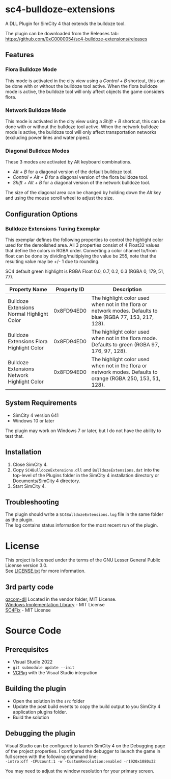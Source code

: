 # sc4-bulldoze-extensions

A DLL Plugin for SimCity 4 that extends the bulldoze tool.   

The plugin can be downloaded from the Releases tab: https://github.com/0xC0000054/sc4-bulldoze-extensions/releases

## Features

### Flora Bulldoze Mode

This mode is activated in the city view using a _Control + B_ shortcut, this can be done with or without the bulldoze tool active.
When the flora bulldoze mode is active, the bulldoze tool will only affect objects the game considers flora.

### Network Bulldoze Mode

This mode is activated in the city view using a _Shift + B_ shortcut, this can be done with or without the bulldoze tool active.
When the network bulldoze mode is active, the bulldoze tool will only affect transportation networks (excluding power lines and water pipes).

### Diagonal Bulldoze Modes

These 3 modes are activated by Alt keyboard combinations. 

* _Alt + B_ for a diagonal version of the default bulldoze tool.
* _Control + Alt + B_ for a diagonal version of the flora bulldoze tool.
* _Shift + Alt + B_ for a diagonal version of the network bulldoze tool.

The size of the diagonal area can be changed by holding down the _Alt_ key and using the mouse scroll wheel to adjust the size.

## Configuration Options

### Bulldoze Extensions Tuning Exemplar

This exemplar defines the following properties to control the highlight color used for the demolished area.
All 3 properties consist of 4 Float32 values that define the colors in RGBA order.
Converting a color channel to/from float can be done by dividing/multiplying the value be 255, note that the resulting value may be +/- 1 due to rounding.

SC4 default green highlight is RGBA Float 0.0, 0.7, 0.2, 0.3 (RGBA 0, 179, 51, 77).

| Property Name | Property ID | Description |
|---------------|-------------|-------------|
| Bulldoze Extensions Normal Highlight Color | 0x8FD94ED0 | The highlight color used when not in the flora or network modes. Defaults to blue (RGBA 77, 153, 217, 128). |
| Bulldoze Extensions Flora Highlight Color | 0x8FD94ED0 | The highlight color used when not in the flora mode. Defaults to green (RGBA 97, 176, 97, 128). |
| Bulldoze Extensions Network Highlight Color | 0x8FD94ED0 | The highlight color used when not in the flora or network modes. Defaults to orange (RGBA 250, 153, 51, 128). |

## System Requirements

* SimCity 4 version 641
* Windows 10 or later

The plugin may work on Windows 7 or later, but I do not have the ability to test that.

## Installation

1. Close SimCity 4.
2. Copy `SC4BulldozeExtensions.dll` and `BulldozeExtensions.dat` into the top-level of the Plugins folder in the SimCity 4 installation directory or Documents/SimCity 4 directory.
3. Start SimCity 4.

## Troubleshooting

The plugin should write a `SC4BulldozeExtensions.log` file in the same folder as the plugin.    
The log contains status information for the most recent run of the plugin.

# License

This project is licensed under the terms of the GNU Lesser General Public License version 3.0.    
See [LICENSE.txt](LICENSE.txt) for more information.

## 3rd party code

[gzcom-dll](https://github.com/nsgomez/gzcom-dll/tree/master) Located in the vendor folder, MIT License.    
[Windows Implementation Library](https://github.com/microsoft/wil) - MIT License    
[SC4Fix](https://github.com/nsgomez/sc4fix) - MIT License    

# Source Code

## Prerequisites

* Visual Studio 2022
* `git submodule update --init`
* [VCPkg](https://github.com/microsoft/vcpkg) with the Visual Studio integration

## Building the plugin

* Open the solution in the `src` folder
* Update the post build events to copy the build output to you SimCity 4 application plugins folder.
* Build the solution

## Debugging the plugin

Visual Studio can be configured to launch SimCity 4 on the Debugging page of the project properties.
I configured the debugger to launch the game in full screen with the following command line:    
`-intro:off -CPUcount:1 -w -CustomResolution:enabled -r1920x1080x32`

You may need to adjust the window resolution for your primary screen.
